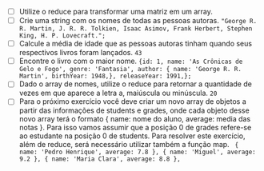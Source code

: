 - [ ] Utilize o reduce para transformar uma matriz em um array.
- [ ] Crie uma string com os nomes de todas as pessoas autoras.
      `"George R. R. Martin, J. R. R. Tolkien, Isaac Asimov, Frank Herbert, Stephen King, H. P. Lovecraft.";`
- [ ] Calcule a média de idade que as pessoas autoras tinham quando seus respectivos livros foram lançados.
      `43`
- [ ] Encontre o livro com o maior nome.
      `{id: 1, name: 'As Crônicas de Gelo e Fogo', genre: 'Fantasia', author: { name: 'George R. R. Martin', birthYear: 1948,}, releaseYear: 1991,};`
- [ ] Dado o array de nomes, utilize o reduce para retornar a quantidade de vezes em que aparece a letra a, maiúscula ou minúscula.
      `20`
- [ ] Para o próximo exercício você deve criar um novo array de objetos a partir das informações de students e grades, onde cada objeto desse novo array terá o formato { name: nome do aluno, average: media das notas }. Para isso vamos assumir que a posição 0 de grades refere-se ao estudante na posição 0 de students. Para resolver este exercício, além de reduce, será necessário utilizar também a função map.
      ` { name: 'Pedro Henrique', average: 7.8 }, { name: 'Miguel', average: 9.2 }, { name: 'Maria Clara', average: 8.8 },`
